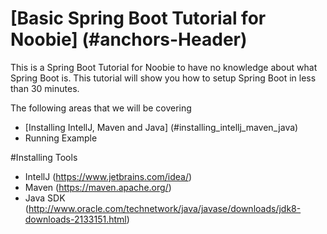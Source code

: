 # [Basic Spring Boot Tutorial for Noobie] (#anchors-Header)
This is a Spring Boot Tutorial for Noobie to have no knowledge about what Spring Boot is. This tutorial will show you how to setup Spring Boot in less than 30 minutes.

The following areas that we will be covering
* [Installing IntellJ, Maven and Java] (#installing_intellj_maven_java)
* Running Example 






#Installing Tools 
* IntellJ (https://www.jetbrains.com/idea/)
* Maven (https://maven.apache.org/)
* Java SDK (http://www.oracle.com/technetwork/java/javase/downloads/jdk8-downloads-2133151.html)
